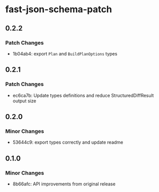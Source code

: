 # fast-json-schema-patch

## 0.2.2

### Patch Changes

- 1b04ab4: export `Plan` and `BuildPlanOptions` types

## 0.2.1

### Patch Changes

- ec6ca7b: Update types definitions and reduce StructuredDiffResult output size

## 0.2.0

### Minor Changes

- 53644c9: export types correctly and update readme

## 0.1.0

### Minor Changes

- 8b66afc: API improvements from original release
